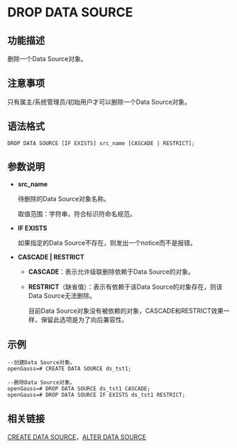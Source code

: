 # DROP DATA SOURCE<a name="ZH-CN_TOPIC_0289900803"></a>

## 功能描述<a name="zh-cn_topic_0283136822_zh-cn_topic_0237122135_section324414515172"></a>

删除一个Data Source对象。

## 注意事项<a name="zh-cn_topic_0283136822_zh-cn_topic_0237122135_section6945185782115"></a>

只有属主/系统管理员/初始用户才可以删除一个Data Source对象。

## 语法格式<a name="zh-cn_topic_0283136822_zh-cn_topic_0237122135_section1289212618239"></a>

```
DROP DATA SOURCE [IF EXISTS] src_name [CASCADE | RESTRICT];
```

## 参数说明<a name="zh-cn_topic_0283136822_zh-cn_topic_0237122135_section1789010295266"></a>

-   **src\_name**

    待删除的Data Source对象名称。

    取值范围：字符串，符合标识符命名规范。

-   **IF EXISTS**

    如果指定的Data Source不存在，则发出一个notice而不是报错。

-   **CASCADE | RESTRICT**
    -   **CASCADE**：表示允许级联删除依赖于Data Source的对象。
    -   **RESTRICT**（缺省值）：表示有依赖于该Data Source的对象存在，则该Data Source无法删除。

        目前Data Source对象没有被依赖的对象，CASCADE和RESTRICT效果一样，保留此选项是为了向后兼容性。



## 示例<a name="zh-cn_topic_0283136822_zh-cn_topic_0237122135_section162746130164"></a>

```
--创建Data Source对象。
openGauss=# CREATE DATA SOURCE ds_tst1;

--删除Data Source对象。
openGauss=# DROP DATA SOURCE ds_tst1 CASCADE;
openGauss=# DROP DATA SOURCE IF EXISTS ds_tst1 RESTRICT; 
```

## 相关链接<a name="zh-cn_topic_0283136822_zh-cn_topic_0237122135_section191190297715"></a>

[CREATE DATA SOURCE](CREATE-DATA-SOURCE.md)，[ALTER DATA SOURCE](ALTER-DATA-SOURCE.md)


